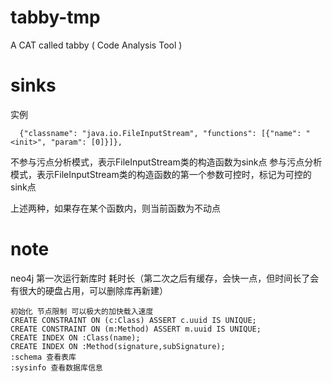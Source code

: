 # tabby-tmp
A CAT called tabby ( Code Analysis Tool )

# sinks
实例
```
  {"classname": "java.io.FileInputStream", "functions": [{"name": "<init>", "param": [0]}]},
```
不参与污点分析模式，表示FileInputStream类的构造函数为sink点
参与污点分析模式，表示FileInputStream类的构造函数的第一个参数可控时，标记为可控的sink点

上述两种，如果存在某个函数内，则当前函数为不动点

# note
neo4j 第一次运行新库时 耗时长（第二次之后有缓存，会快一点，但时间长了会有很大的硬盘占用，可以删除库再新建）
```
初始化 节点限制 可以极大的加快载入速度
CREATE CONSTRAINT ON (c:Class) ASSERT c.uuid IS UNIQUE;
CREATE CONSTRAINT ON (m:Method) ASSERT m.uuid IS UNIQUE;
CREATE INDEX ON :Class(name);
CREATE INDEX ON :Method(signature,subSignature);
:schema 查看表库
:sysinfo 查看数据库信息
```